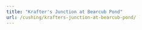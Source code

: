 ```yaml
---
title: "Krafter's Junction at Bearcub Pond"
url: /cushing/krafters-junction-at-bearcub-pond/
---
```

